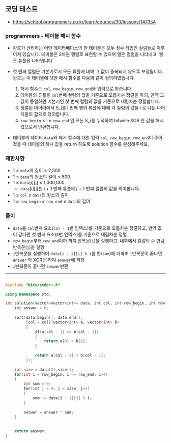 ## 코딩 테스트
- https://school.programmers.co.kr/learn/courses/30/lessons/147354

### programmers - 테이블 해시 함수

- 완호가 관리하는 어떤 데이터베이스의 한 테이블은 모두 정수 타입인 컬럼들로 이루어져 있습니다. 테이블은 2차원 행렬로 표현할 수 있으며 열은 컬럼을 나타내고, 행은 튜플을 나타냅니다.
- 첫 번째 컬럼은 기본키로서 모든 튜플에 대해 그 값이 중복되지 않도록 보장됩니다. 완호는 이 테이블에 대한 해시 함수를 다음과 같이 정의하였습니다.

  1. 해시 함수는 `col`, `row_begin`, `row_end`을 입력으로 받습니다.
  2. 테이블의 튜플을 `col`번째 컬럼의 값을 기준으로 오름차순 정렬을 하되, 만약 그 값이 동일하면 기본키인 첫 번째 컬럼의 값을 기준으로 내림차순 정렬합니다.
  3. 정렬된 데이터에서 S_i를 i 번째 행의 튜플에 대해 각 컬럼의 값을 i 로 나눈 나머지들의 합으로 정의합니다.
  4. `row_begin` ≤ i ≤ `row_end` 인 모든 S_i를 누적하여 bitwise XOR 한 값을 해시 값으로서 반환합니다.

- 테이블의 데이터 `data`와 해시 함수에 대한 입력 `col`, `row_begin`, `row_end`이 주어졌을 때 테이블의 해시 값을 return 하도록 solution 함수를 완성해주세요.

### 제한사항
- 1 ≤ `data`의 길이 ≤ 2,500
- 1 ≤ `data`의 원소의 길이 ≤ 500
- 1 ≤ `data`[i][j] ≤ 1,000,000
  - `data`[i][j]는 i + 1 번째 튜플의 j + 1 번째 컬럼의 값을 의미합니다.
- 1 ≤ `col` ≤ `data`의 원소의 길이
- 1 ≤ `row_begin` ≤ `row_end` ≤ `data`의 길이

### 풀이
- `data`를 `col`번째 요소(`col - 1`번 인덱스)를 기준으로 오름차순 정렬하고, 만약 값이 같다면 첫 번째 요소(`0`번 인덱스)를 기준으로 내림차순 정렬
- `row_begin`부터 `row_end`이하 까지 반복문(`i`)을 실행하고, 내부에서 칼럼의 수 만큼 반복문(`j`)을 실행
- `j`반복문을 실행하며 `data[i - 1][j] % i`를 합(`sum`)에 더하며 `j`반복문이 끝나면 `answer` 와 XOR(`^`)하여 `answer`에 저장
- `i`반복문이 끝나면 `answer`반환

---

```c++

#include "bits/stdc++.h"

using namespace std;

int solution(vector<vector<int>> data, int col, int row_begin, int row_end) {
    int answer = 0;
    
    sort(data.begin(), data.end(),
         [col = col](vector<int> a, vector<int> b)
         {
             if(a[col - 1] == b[col - 1])
             {
                 return a[0] > b[0];
             }
             
             return a[col - 1] < b[col - 1];
         });
    
    int size = data[0].size();
    for(int i = row_begin; i <= row_end; i++)
    {
        int sum = 0;
        for(int j = 0; j < size; j++)
        {
            sum += data[i - 1][j] % i;
        }
        
        answer = answer ^ sum;
    }
    
    
    return answer;
}


```
